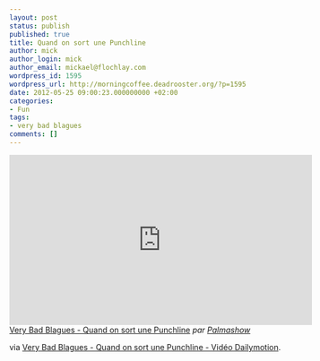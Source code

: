 ```yaml
---
layout: post
status: publish
published: true
title: Quand on sort une Punchline
author: mick
author_login: mick
author_email: mickael@flochlay.com
wordpress_id: 1595
wordpress_url: http://morningcoffee.deadrooster.org/?p=1595
date: 2012-05-25 09:00:23.000000000 +02:00
categories:
- Fun
tags:
- very bad blagues
comments: []
---
```

<iframe frameborder="0" width="540" height="304" src="http://www.dailymotion.com/embed/video/xqzjah"></iframe><br /><a href="http://www.dailymotion.com/video/xqzjah_very-bad-blagues-quand-on-sort-une-punchline_fun" target="_blank">Very Bad Blagues - Quand on sort une Punchline</a> <i>par <a href="http://www.dailymotion.com/Palmashow" target="_blank">Palmashow</a></i>

via <a href="http://www.dailymotion.com/video/xqzjah_very-bad-blagues-quand-on-sort-une-punchline_fun">Very Bad Blagues - Quand on sort une Punchline - Vidéo Dailymotion</a>.
